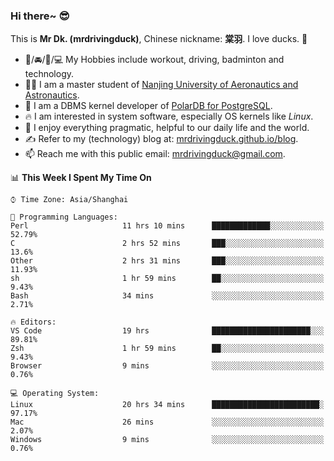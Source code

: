 ### Hi there~ 😎

This is **Mr Dk. (mrdrivingduck)**, Chinese nickname: **棠羽**. I love ducks. 🦆

- 💪/🚘/🏸/💻 My Hobbies include workout, driving, badminton and technology.
- 👨‍🎓 I am a master student of [Nanjing University of Aeronautics and Astronautics](https://en.wikipedia.org/wiki/Nanjing_University_of_Aeronautics_and_Astronautics).
- 🍊 I am a DBMS kernel developer of [PolarDB for PostgreSQL](https://github.com/ApsaraDB/PolarDB-for-PostgreSQL).
- 🔥 I am interested in system software, especially OS kernels like *Linux*.
- 🔧 I enjoy everything pragmatic, helpful to our daily life and the world.
- ✍ Refer to my (technology) blog at: [mrdrivingduck.github.io/blog](https://www.mrdrivingduck.cn/blog/#/).
- 📫 Reach me with this public email: [mrdrivingduck@gmail.com](mailto:mrdrivingduck@gmail.com).

<!--START_SECTION:waka-->
📊 **This Week I Spent My Time On** 

```text
⌚︎ Time Zone: Asia/Shanghai

💬 Programming Languages: 
Perl                     11 hrs 10 mins      █████████████░░░░░░░░░░░░   52.79% 
C                        2 hrs 52 mins       ███░░░░░░░░░░░░░░░░░░░░░░   13.6% 
Other                    2 hrs 31 mins       ███░░░░░░░░░░░░░░░░░░░░░░   11.93% 
sh                       1 hr 59 mins        ██░░░░░░░░░░░░░░░░░░░░░░░   9.43% 
Bash                     34 mins             ░░░░░░░░░░░░░░░░░░░░░░░░░   2.71%

🔥 Editors: 
VS Code                  19 hrs              ██████████████████████░░░   89.81% 
Zsh                      1 hr 59 mins        ██░░░░░░░░░░░░░░░░░░░░░░░   9.43% 
Browser                  9 mins              ░░░░░░░░░░░░░░░░░░░░░░░░░   0.76%

💻 Operating System: 
Linux                    20 hrs 34 mins      ████████████████████████░   97.17% 
Mac                      26 mins             ░░░░░░░░░░░░░░░░░░░░░░░░░   2.07% 
Windows                  9 mins              ░░░░░░░░░░░░░░░░░░░░░░░░░   0.76%

```


<!--END_SECTION:waka-->

<!-- ![Mr Dk.'s GitHub Stats](https://github-readme-stats.vercel.app/api?username=mrdrivingduck&count_private&show_icons=true&theme=buefy) -->

<!-- ![Most Used Languages](https://github-readme-stats.vercel.app/api/top-langs/?username=mrdrivingduck&exclude_repo=mips32-CPU,snort-tcp-socket&theme=buefy&layout=compact&langs_count=10) -->


<!--
**mrdrivingduck/mrdrivingduck** is a ✨ _special_ ✨ repository because its `README.md` (this file) appears on your GitHub profile.

Here are some ideas to get you started:

- 🔭 I’m currently working on ...
- 🌱 I’m currently learning ...
- 👯 I’m looking to collaborate on ...
- 🤔 I’m looking for help with ...
- 💬 Ask me about ...
- 📫 How to reach me: ...
- 😄 Pronouns: ...
- ⚡ Fun fact: ...
-->
